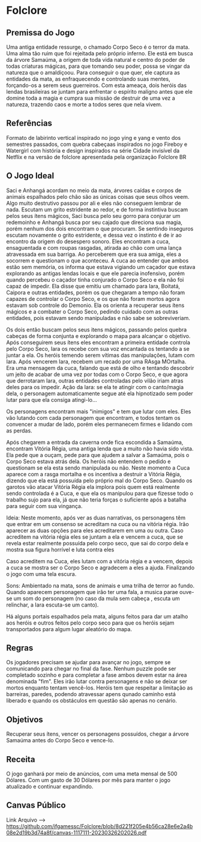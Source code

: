 # Folclore

## Premissa do Jogo
Uma antiga entidade ressurge, o chamado Corpo Seco é o terror da mata. Uma alma tão ruim que foi rejeitada pelo próprio inferno.
Ele está em busca da árvore Samaúma, a origem de toda vida natural e centro do poder de todas criaturas mágicas, para que tomando seu poder, possa se vingar da natureza que o amaldiçoou.
Para conseguir o que quer, ele captura as entidades da mata, as enfraquecendo e controlando suas mentes, forçando-os a serem seus guerreiros.
Com esta ameaça, dois heróis das lendas brasileiras se juntam para enfrentar o espírito malígno antes que ele domine toda a magia e cumpra sua missão de destruir de uma vez a natureza, trazendo caos e morte a todos seres que nela vivem.
## Referências 
Formato de labirinto vertical inspirado no jogo ying e yang e vento dos semestres passados, com quebra cabeçaas inspirados no jogo Fireboy e Watergirl com história e design inspirados na série Cidade invisível da Netflix e na versão de folclore apresentada pela organização Folclore BR

## O Jogo Ideal
Saci e Anhangá acordam no meio da mata, árvores caídas e corpos de animais espalhados pelo chão são as únicas coisas que seus olhos veem. Algo muito destrutivo passou por ali e eles não conseguem lembrar de nada. Escutam um grito estridente ao redor, e de forma instintiva buscam pelos seus ítens mágicos, Saci busca pelo seu gorro para conjurar um redemoinho e Anhangá busca por seu cajado que direciona sua magia, porém nenhum dos dois encontram o que procuram. Se sentindo inseguros escutam novamente o grito estridente, e dessa vez o instinto é de ir ao encontro da origem do desespero sonoro. Eles encontram a cuca, ensaguentada e com roupas rasgadas, atirada ao chão com uma lança atravessada em sua barriga. Ao perceberem que era sua amiga, eles a socorrem e questionam o que aconteceu. A cuca ao entender que ambos estão sem memória, os informa que estava vigiando um caçador que estava explorando as antigas lendas locais e que ele parecia inofensivo, porém quando percebeu o caçador tinha conjurado o Corpo Seco e ela não foi capaz de impedir. Ela disse que emitiu um chamado para Iara, Boitatá, Caipora e outras entidades, porém os que chegaram a tempo não foram capazes de controlar o Corpo Seco, e os que não foram mortos agora estavam sob controle do Demonio. Ela os orienta a recuperar seus ítens mágicos e a combater o Corpo Seco, pedindo cuidado com as outras entidades, pois estavam sendo manipuladas e não sabe se sobreviveriam.

Os dois então buscam pelos seus itens mágicos, passando pelos quebra cabeças de forma conjunta e explorando o mapa para alcançar o objetivo.
Após conseguirem seus ítens eles encontram a primeira entidade controla pelo Corpo Seco, Iara os recebe com sua voz encantada os tentando a se juntar a ela. Os heróis temendo serem vítimas das manipulações, lutam com Iara. Após vencerem Iara, recebem um recado por uma RAsga MOrtalha. Era uma mensagem da cuca, falando que está de olho e tentando descobrir um jeito de acabar de uma vez por todas com o Corpo Seco, e que agora que derrotaram Iara, outras entidades controladas pelo vilão iriam atras deles para os impedir.
Ação da Iara: se ela te atingir com o canto/magia dela, o personagem automaticamente segue até ela hipnotizado sem poder lutar para que ela consiga atingi-lo...

Os personagens encontram mais "inimigos" e tem que lutar com eles.
Eles vão lutando com cada personagem que encontram, e todos tentam os convencer a mudar de lado, porém eles permanecem firmes e lidando com as perdas.

Após chegarem a entrada da caverna onde fica escondida a Samaúma, encontram Vitória Régia, uma antiga lenda que a muito não havia sido vista.
Ela pede que a ouçam, pede para que ajudem a salvar a Samaúma, pois o Corpo Seco estava atrás dela. 
Os heróis não entendem o pedido e questionam se ela esta sendo manipulada ou não.
Neste momento a Cuca aparece com a rasga mortalha e os incentiva a destruir a Vitória Régia, dizendo que ela está possuída pelo próprio mal do Corpo Seco. 
Quando os garotos vão atacar Vitória Régia ela implora pois quem está realmente sendo controlada é a Cuca, e que ela os manipulou para que fizesse todo o trabalho sujo para ela, já que não teria forças o suficiente após a batalha para seguir com sua vingança.

Ideia: Neste momento, após ver as duas narrativas, os personagens têm que entrar em um consenso se acreditam na cuca  ou na vitória régia. Irão aparecer as duas opções para eles acreditarem em uma ou outra. Caso acreditem na vitória régia eles se juntam a ela e vencem a cuca, que se revela estar realmente possuída pelo corpo seco, que sai do corpo dela e mostra sua figura horrível e luta contra eles

Caso acreditem na Cuca, eles lutam com a vitória régia e a vencem, depois a cuca se mostra ser o Corpo Seco e agradecem a eles a ajuda. Finalizando o jogo com uma tela escura.

Sons: Ambientado na mata, sons de animais e uma trilha de terror ao fundo. Quando aparecem personagem que irão ter uma fala, a musica parae ouve-se um som do personagem (no caso da mula sem cabeça , escuta um relinchar, a Iara escuta-se um canto).

Há alguns portais espalhados pela mata, alguns feitos para dar um atalho aos heróis e outros feitos pelo corpo seco para que os heróis sejam transportados para algum lugar aleatório do mapa.



## Regras
 Os jogadores precisam se ajudar para avançar no jogo, sempre se comunicando para chegar no final da fase. Nenhum puzzle pode ser completado sozinho e para completar a fase ambos devem estar na área denominada "fim". Eles irão lutar contra personagens e não se deixar ser mortos enquanto tentam vencẽ-los.
Heróis tem que respeitar a limitação as barreiras, paredes, podendo atravessar apens qunado caminho está liberado e quando os obstáculos em questão são apenas no cenário. 

## Objetivos
Recuperar seus ítens, vencer os personagens possuídos, chegar a árvore Samaúma antes do Corpo Seco e vence-lo.

## Receita
 O jogo ganhará por meio de anúncios, com uma meta mensal de 500 Dólares. Com um gasto de 30 Dólares por mês para manter o jogo atualizado e continuar expandindo.
 
## Canvas Público
 Link Arquivo --> https://github.com/ifgamessc/Folclore/blob/8d221f205e4b56ca28e6e2a4b08e2d19b3d74a8f/canvas-1117111-20230326202026.pdf
